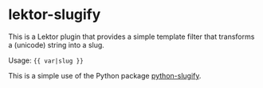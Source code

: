 # lektor-slugify

This is a Lektor plugin that provides a simple template filter that transforms a (unicode) string into a slug.

Usage: `{{ var|slug }}`

This is a simple use of the Python package [python-slugify](https://github.com/un33k/python-slugify).

